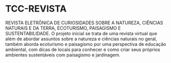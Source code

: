 # TCC-REVISTA

REVISTA ELETRÔNICA DE CURIOSIDADES SOBRE A NATUREZA, CIÊNCIAS NATURAIS E DA TERRA, ECOTURISMO, PAISAGISMO E SUSTENTABILIDADE.
O projeto inicial se trata de uma revista virtual que além de abordar assuntos sobre a natureza e ciências naturais no geral, também aborda ecoturismo e paisagismo por uma perspectiva de educação ambiental, com dicas de locais para conhecer e como criar seus próprios ambientes sustentáveis com paisagismo e jardinagem.
